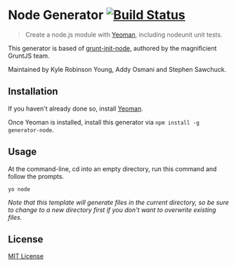 # Node Generator [![Build Status](https://secure.travis-ci.org/yeoman/generator-node.png?branch=master)](https://travis-ci.org/yeoman/generator-node)

> Create a node.js module with [Yeoman][], including nodeunit unit tests.

This generator is based of
[grunt-init-node](https://github.com/gruntjs/grunt-init-node), authored by the
magnificient GruntJS team.

Maintained by Kyle Robinson Young, Addy Osmani and Stephen Sawchuck.

[Yeoman]: http://yeoman.io/


## Installation

If you haven't already done so, install [Yeoman][].

Once Yeoman is installed, install this generator via `npm install -g generator-node`.


## Usage

At the command-line, cd into an empty directory, run this command and follow the prompts.

```
yo node
```

_Note that this template will generate files in the current directory, so be sure to change to a new directory first if you don't want to overwrite existing files._


## License

[MIT License](http://en.wikipedia.org/wiki/MIT_License)
